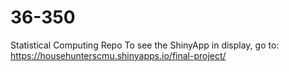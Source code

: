# 36-350
Statistical Computing Repo
To see the ShinyApp in display, go to: https://househunterscmu.shinyapps.io/final-project/
